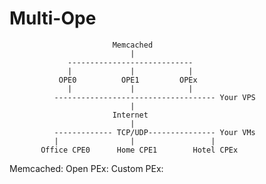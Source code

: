 # Multi-Ope

             
                           Memcached            
                               |                 
                 ----------------------------  
                 |             |            |    
               OPE0          OPE1         OPEx  
                 |             |            |    
              ------------------------------------ Your VPS
                               |
                           Internet
                               |
              ------------- TCP/UDP--------------- Your VMs
              |                |                 |
           Office CPE0      Home CPE1        Hotel CPEx
 
  Memcached:
  Open PEx:
  Custom PEx:
  
 
